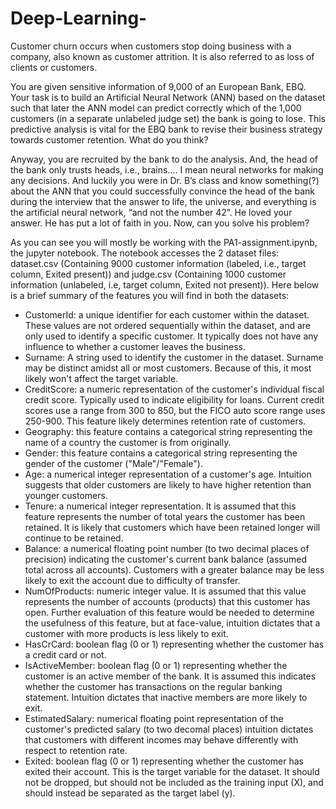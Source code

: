 # Deep-Learning-
Customer churn occurs when customers stop doing business with a company, also known as customer attrition. It is also referred to as loss of clients or customers.

You are given sensitive information of 9,000 of an European Bank, EBQ. Your task is to build an Artificial Neural Network (ANN) based on the dataset such that later the ANN model can predict correctly which of the 1,000 customers (in a separate unlabeled judge set) the bank is going to lose. This predictive analysis is vital for the EBQ bank to revise their business strategy towards customer retention. What do you think?

Anyway, you are recruited by the bank to do the analysis. And, the head of the bank only trusts heads, i.e., brains…. I mean neural networks for making any decisions. And luckily you were in Dr. B’s class and know something(?) about the ANN that you could successfully convince the head of the bank during the interview that the answer to life, the universe, and everything is the artificial neural network, “and not the number 42”. He loved your answer. He has put a lot of faith in you. Now, can you solve his problem?

As you can see you will mostly be working with the PA1-assignment.ipynb, the jupyter notebook. The notebook accesses the 2 dataset files: dataset.csv (Containing 9000 customer information (labeled, i.e., target column, Exited present)) and judge.csv (Containing 1000 customer information (unlabeled, i.e, target column, Exited not present)). Here below is a brief summary of the features you will find in both the datasets:

* CustomerId: a unique identifier for each customer within the dataset. These values are not ordered sequentially within the dataset, and are only used to identify a specific customer. It typically does not have any influence to whether a customer leaves the business.
* Surname: A string used to identify the customer in the dataset. Surname may be distinct amidst all or most customers. Because of this, it most likely won't affect the target variable. 
* CreditScore: a numeric representation of the customer's individual fiscal credit score. Typically used to indicate eligibility for loans. Current credit scores use a range from 300 to 850, but the FICO auto score range uses 250-900. This feature likely determines retention rate of customers. 
* Geography: this feature contains a categorical string representing the name of a country the customer is from originally. 
* Gender: this feature contains a categorical string representing the gender of the customer ("Male"/"Female"). 
* Age: a numerical integer representation of a customer's age. Intuition suggests that older customers are likely to have higher retention than younger customers.
* Tenure: a numerical integer representation. It is assumed that this feature represents the number of total years the customer has been retained. It is likely that customers which have been retained longer will continue to be retained.
* Balance: a numerical floating point number (to two decimal places of precision) indicating the customer's current bank balance (assumed total across all accounts). Customers with a greater balance may be less likely to exit the account due to difficulty of transfer. 
* NumOfProducts: numeric integer value. It is assumed that this value represents the number of accounts (products) that this customer has open. Further evaluation of this feature would be needed to determine the usefulness of this feature, but at face-value, intuition dictates that a customer with more products is less likely to exit. 
* HasCrCard: boolean flag (0 or 1) representing whether the customer has a credit card or not. 
* IsActiveMember: boolean flag (0 or 1) representing whether the customer is an active member of the bank. It is assumed this indicates whether the customer has transactions on the regular banking statement. Intuition dictates that inactive members are more likely to exit. 
* EstimatedSalary: numerical floating point representation of the customer's predicted salary (to two decomal places) intuition dictates that customers with different incomes may behave differently with respect to retention rate. 
* Exited: boolean flag (0 or 1) representing whether the customer has exited their account. This is the target variable for the dataset. It should not be dropped, but should not be included as the training input (X), and should instead be separated as the target label (y). 

